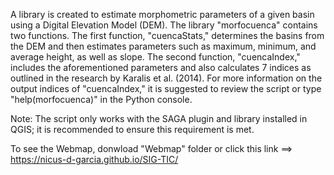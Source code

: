 A library is created to estimate morphometric parameters of a given basin using a Digital Elevation Model (DEM). 
The library "morfocuenca" contains two functions. The first function, "cuencaStats," determines the basins from the DEM and then estimates parameters such as maximum, minimum, and average height, as well as slope. The second function, "cuencaIndex," includes the aforementioned parameters and also calculates 7 indices as outlined in the research by Karalis et al. (2014). For more information on the output indices of "cuencaIndex," it is suggested to review the script or type "help(morfocuenca)" in the Python console.

Note: The script only works with the SAGA plugin and library installed in QGIS; it is recommended to ensure this requirement is met.

To see the Webmap, donwload "Webmap" folder or click this link ==> https://nicus-d-garcia.github.io/SIG-TIC/
